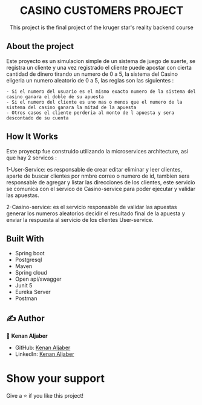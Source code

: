 <div align=center>
<h1>CASINO CUSTOMERS PROJECT</h1>
<p>This project is the final project of the kruger star's reality backend course</p>
</div>

## About the project
Este proyecto es un simulacion simple de un sistema de juego de suerte, se registra un cliente y una vez registrado el cliente puede apostar con cierta cantidad de dinero tirando un numero de 0 a 5, la sistema del Casino eligeria un numero aleatorio de 0 a 5, las reglas son las siguientes : 
    
    - Si el numero del usuario es el mismo exacto numero de la sistema del casino ganara el doble de su apuesta
    - Si el numero del cliente es uno mas o menos que el numero de la sistema del casino ganara la mitad de la apuesta
    - Otros casos el cliente perderia al monto de l apuesta y sera descontado de su cuenta

## How It Works
Este proyectp fue construido utilizando la microservices architecture, asi que hay 2 servicos :
<div align=start>
1-User-Service: es responsable de crear editar eliminar y leer clientes, aparte de buscar clientes por nmbre correo o numero de id, tambien sera responsable de agregar y listar las direcciones de los clientes, este servicio se comunica con el servico de Casino-service para poder ejecutar y validar las apuestas.

2-Casino-service: es el servicio responsable de validar las apuestas generar los numeros aleatorios  decidir el resultado final de la apuesta y enviar la respuesta al servicio de los clientes User-service.
</div>

## Built With
- Spring boot
- Postgresql
- Maven
- Spring cloud
- Open api/swagger
- Junit 5
- Eureka Server
- Postman

## ✍️ Author

👤 **Kenan Aljaber**

- GitHub: [Kenan Aljaber](https://github.com/KenanAljaber)
- LinkedIn: [Kenan Aljaber](https://www.linkedin.com/in/kenan-aljaber-a232aa187/)

# Show your support

Give a ⭐ if you like this project!

